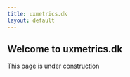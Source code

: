```yaml
---
title: uxmetrics.dk
layout: default
---
```

 
## Welcome to uxmetrics.dk

This page is under construction
